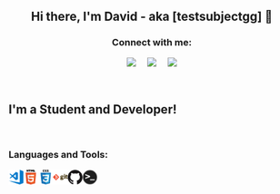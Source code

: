 <h2 align="center"> Hi there, I'm David - aka [testsubjectgg] 👋</h2>

<h3 align="center"> Connect with me: </h3>
<p align='center'>
<a href="https://twitter.com/davidsluka_"><img height="30" src="https://cdn.jsdelivr.net/npm/simple-icons@v3/icons/twitter.svg"></a>&nbsp;&nbsp;&nbsp;&nbsp;
<a href="https://www.instagram.com/davidsluka_/"><img height="30" src="https://cdn.jsdelivr.net/npm/simple-icons@v3/icons/instagram.svg"></a>&nbsp;&nbsp;&nbsp;&nbsp;
<a href="https://www.reddit.com/user/testsubjectgg"><img height="30" src="https://cdn3.iconfinder.com/data/icons/social-media-black-white-2/512/BW_Reddit_glyph_svg-512.png"></a>
</p>

<br />

## I'm a Student and Developer!

<br />

### Languages and Tools:

<img align="left" alt="Visual Studio Code" width="26px" src="https://raw.githubusercontent.com/github/explore/80688e429a7d4ef2fca1e82350fe8e3517d3494d/topics/visual-studio-code/visual-studio-code.png" />
<img align="left" alt="HTML5" width="26px" src="https://raw.githubusercontent.com/github/explore/80688e429a7d4ef2fca1e82350fe8e3517d3494d/topics/html/html.png" />
<img align="left" alt="CSS3" width="26px" src="https://raw.githubusercontent.com/github/explore/80688e429a7d4ef2fca1e82350fe8e3517d3494d/topics/css/css.png" />
<img align="left" alt="Git" width="26px" src="https://raw.githubusercontent.com/github/explore/80688e429a7d4ef2fca1e82350fe8e3517d3494d/topics/git/git.png" />
<img align="left" alt="GitHub" width="26px" src="https://raw.githubusercontent.com/github/explore/78df643247d429f6cc873026c0622819ad797942/topics/github/github.png" />
<img align="left" alt="Terminal" width="26px" src="https://raw.githubusercontent.com/github/explore/80688e429a7d4ef2fca1e82350fe8e3517d3494d/topics/terminal/terminal.png" />

<br />

[reddit]: https://www.reddit.com/user/testsubjectgg
[twitter]: https://twitter.com/davidsluka_
[instagram]: https://www.instagram.com/davidsluka_/
